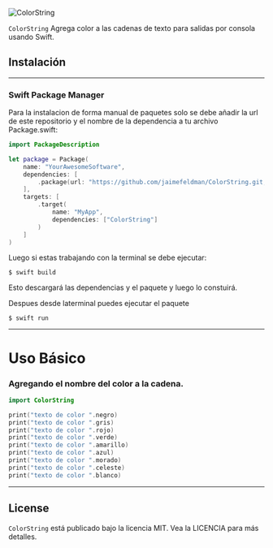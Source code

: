 ![ColorString](https://user-images.githubusercontent.com/2141335/138494879-b3077381-5591-4dc6-89ae-7d2c2bf7cdbc.png)

`ColorString` Agrega color a las cadenas de texto para salidas por consola usando Swift. 

## Instalación 
___
### Swift Package Manager 
Para la instalacion de forma manual de paquetes solo se debe añadir la url de este repositorio y el nombre de la dependencia a tu archivo Package.swift:

```swift
import PackageDescription

let package = Package(
    name: "YourAwesomeSoftware",
    dependencies: [
        .package(url: "https://github.com/jaimefeldman/ColorString.git, from: "1.0.0")
    ],
    targets: [
        .target(
            name: "MyApp",
            dependencies: ["ColorString"]
        )
    ]
)
```
Luego si estas trabajando con la terminal se debe ejecutar:
```terminal
$ swift build
```
Esto descargará las dependencias y el paquete y luego lo constuirá.

Despues desde laterminal puedes ejecutar el paquete 

```temrinal
$ swift run
```
___
# Uso Básico


### Agregando el nombre del color a la cadena.

```swift
import ColorString

print("texto de color ".negro)
print("texto de color ".gris)
print("texto de color ".rojo)
print("texto de color ".verde)
print("texto de color ".amarillo)
print("texto de color ".azul)
print("texto de color ".morado)
print("texto de color ".celeste)
print("texto de color ".blanco)

```
---
## License

`ColorString`  está publicado bajo la licencia MIT. Vea la LICENCIA para más detalles.


